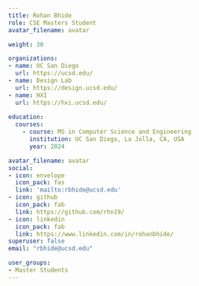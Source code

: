 ```yaml
---
title: Rohan Bhide
role: CSE Masters Student
avatar_filename: avatar

weight: 30

organizations:
- name: UC San Diego
  url: https://ucsd.edu/
- name: Design Lab
  url: https://design.ucsd.edu/
- name: HXI
  url: https://hxi.ucsd.edu/
  
education:
  courses:
    - course: MS in Computer Science and Engineering
      institution: UC San Diego, La Jolla, CA, USA
      year: 2024

avatar_filename: avatar
social:
- icon: envelope
  icon_pack: fas
  link: 'mailto:rbhide@ucsd.edu'
- icon: github
  icon_pack: fab
  link: https://github.com/rhn19/
- icon: linkedin
  icon_pack: fab
  link: https://www.linkedin.com/in/rohanbhide/
superuser: false
email: "rbhide@ucsd.edu"

user_groups:
- Master Students
---
```


